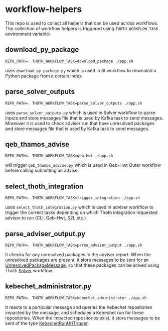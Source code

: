 # workflow-helpers

This repo is used to collect all helpers that can be used across workflows. The collection of workflow helpers is triggered using
`THOTH_WORKFLOW_TASK` environment variable:

## download_py_package

```shell
REPO_PATH=. THOTH_WORKFLOW_TASK=download_package ./app.sh
```

uses `download_py_package.py` which is used in SI workflow to downalod a Python package from a certain index

## parse_solver_outputs

```shell
REPO_PATH=. THOTH_WORKFLOW_TASK=parse_solver_outputs ./app.sh
```

uses `parse_solver_outputs.py` which is used in Solver workflow to parse inputs and store messages file
that is used by Kafka task to send messages. Moreover it is used to check adviser run that have unresolved packages
and store messages file that is used by Kafka task to send messages.

## qeb_thamos_advise

```shell
REPO_PATH=. THOTH_WORKFLOW_TASK=qeb_hwt ./app.sh
```

will trigger `qeb_thamos_advise.py` which is used in Qeb-Hwt Outer workflow before calling submitting an advise.

## select_thoth_integration

```shell
REPO_PATH=. THOTH_WORKFLOW_TASK=trigger_integration ./app.sh
```

uses `select_thoth_integration.py` which is used in adviser workflow to trigger
the correct tasks depending on which Thoth integration requested adviser to run (CLI, Qeb-Hwt, S2I, etc.)

## parse_adviser_output.py

```shell
REPO_PATH=. THOTH_WORKFLOW_TASK=parse_adviser_output ./app.sh
```

It checks for any unresolved packages in the adviser report.
When the unresolved packages are present, it store messages to be sent for
an [UnresolvedPackageMessage](https://github.com/thoth-station/messaging/blob/a579a480819a9b35123e9002243f4bba6d082929/thoth/messaging/unresolved_package.py#L35),
so that these packages can be solved using Thoth [Solver](https://github.com/thoth-station/solver) workflow.


## kebechet_administrator.py

```shell
REPO_PATH=. THOTH_WORKFLOW_TASK=kebechet_administrator ./app.sh
```

It reacts to a particular message and queries the Kebechet repositories impacted by the message, and schedules a Kebechet run for these repositories.
When the impacted repositories exist, it store messages to be sent of the type [KebechetRunUrlTrigger](https://github.com/thoth-station/messaging/blob/master/thoth/messaging/kebechet_run_url.py).
